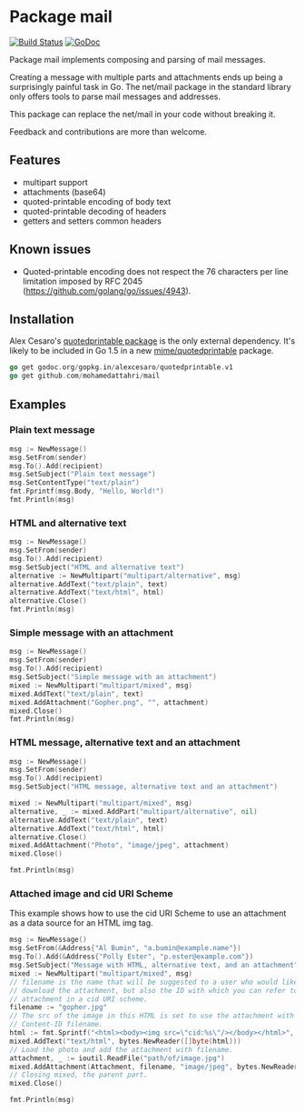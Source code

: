 # Package mail

[![Build Status](https://travis-ci.org/mohamedattahri/mail.svg?branch=master)](https://travis-ci.org/mohamedattahri/mail)  [![GoDoc](https://godoc.org/github.com/mohamedattahri/mail?status.svg)](https://godoc.org/github.com/mohamedattahri/mail)

Package mail implements composing and parsing of mail messages.

Creating a message with multiple parts and attachments ends up being a surprisingly painful task in Go. The net/mail package in the standard library only offers tools to parse mail messages and addresses.

This package can replace the net/mail in your code without breaking it.

Feedback and contributions are more than welcome.

## Features

- multipart support
- attachments (base64)
- quoted-printable encoding of body text
- quoted-printable decoding of headers
- getters and setters common headers

## Known issues

- Quoted-printable encoding does not respect the 76 characters per line limitation imposed by RFC 2045 (https://github.com/golang/go/issues/4943).

## Installation

Alex Cesaro's [quotedprintable package](https://godoc.org/gopkg.in/alexcesaro/quotedprintable.v1) is the only external dependency. It's likely to be included in Go 1.5 in a new [mime/quotedprintable](https://codereview.appspot.com/132680044) package.
```go
go get godoc.org/gopkg.in/alexcesaro/quotedprintable.v1
go get github.com/mohamedattahri/mail
```

## Examples

### Plain text message
```go
msg := NewMessage()
msg.SetFrom(sender)
msg.To().Add(recipient)
msg.SetSubject("Plain text message")
msg.SetContentType("text/plain")
fmt.Fprintf(msg.Body, "Hello, World!")
fmt.Println(msg)
```

### HTML and alternative text
```go
msg := NewMessage()
msg.SetFrom(sender)
msg.To().Add(recipient)
msg.SetSubject("HTML and alternative text")
alternative := NewMultipart("multipart/alternative", msg)
alternative.AddText("text/plain", text)
alternative.AddText("text/html", html)
alternative.Close()
fmt.Println(msg)
```

### Simple message with an attachment
```go
msg := NewMessage()
msg.SetFrom(sender)
msg.To().Add(recipient)
msg.SetSubject("Simple message with an attachment")
mixed := NewMultipart("multipart/mixed", msg)
mixed.AddText("text/plain", text)
mixed.AddAttachment("Gopher.png", "", attachment)
mixed.Close()
fmt.Println(msg)
```

### HTML message, alternative text and an attachment
```go
msg := NewMessage()
msg.SetFrom(sender)
msg.To().Add(recipient)
msg.SetSubject("HTML message, alternative text and an attachment")

mixed := NewMultipart("multipart/mixed", msg)
alternative, _ := mixed.AddPart("multipart/alternative", nil)
alternative.AddText("text/plain", text)
alternative.AddText("text/html", html)
alternative.Close()
mixed.AddAttachment("Photo", "image/jpeg", attachment)
mixed.Close()

fmt.Println(msg)
```

### Attached image and cid URI Scheme

This example shows how to use the cid URI Scheme to use an attachment as a data source for an HTML img tag.

```go
msg := NewMessage()
msg.SetFrom(&Address{"Al Bumin", "a.bumin@example.name"})
msg.To().Add(&Address{"Polly Ester", "p.ester@example.com"})
msg.SetSubject("Message with HTML, alternative text, and an attachment")
mixed := NewMultipart("multipart/mixed", msg)
// filename is the name that will be suggested to a user who would like to
// download the attachment, but also the ID with which you can refer to the
// attachment in a cid URI scheme.
filename := "gopher.jpg"
// The src of the image in this HTML is set to use the attachment with the
// Content-ID filename.
html := fmt.Sprintf("<html><body><img src=\"cid:%s\"/></body></html>", filename)
mixed.AddText("text/html", bytes.NewReader([]byte(html)))
// Load the photo and add the attachment with filename.
attachment, _ := ioutil.ReadFile("path/of/image.jpg")
mixed.AddAttachment(Attachment, filename, "image/jpeg", bytes.NewReader(attachment))
// Closing mixed, the parent part.
mixed.Close()

fmt.Println(msg)
```
